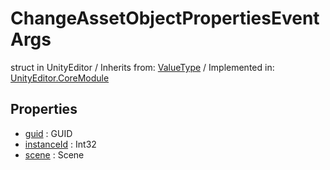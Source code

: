 # ChangeAssetObjectPropertiesEventArgs
struct in UnityEditor
 / Inherits from: <a href="https://docs.unity3d.com/6000.0/Documentation/ScriptReference/ValueType.html">ValueType</a> / Implemented in: <a href="https://docs.unity3d.com/6000.0/Documentation/ScriptReference/UnityEditor.CoreModule.html">UnityEditor.CoreModule</a>
## Properties
- <a href="https://docs.unity3d.com/6000.0/Documentation/ScriptReference/ChangeAssetObjectPropertiesEventArgs-guid.html">guid</a> : GUID
- <a href="https://docs.unity3d.com/6000.0/Documentation/ScriptReference/ChangeAssetObjectPropertiesEventArgs-instanceId.html">instanceId</a> : Int32
- <a href="https://docs.unity3d.com/6000.0/Documentation/ScriptReference/ChangeAssetObjectPropertiesEventArgs-scene.html">scene</a> : Scene
